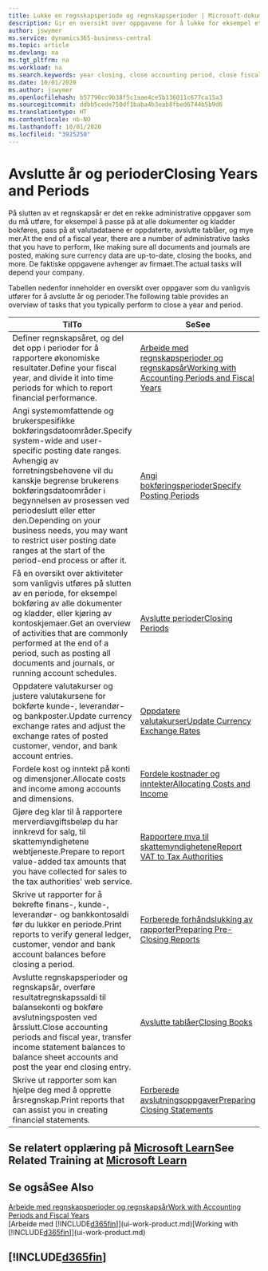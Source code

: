 ```yaml
---
title: Lukke en regnskapsperiode og regnskapsperioder | Microsoft-dokumentasjon
description: Gir en oversikt over oppgavene for å lukke for eksempel et regnskapsår eller en regnskapsperiode og sørge for at dokumenter og kladder er bokført, og for å kontrollere banksaldoer.
author: jswymer
ms.service: dynamics365-business-central
ms.topic: article
ms.devlang: na
ms.tgt_pltfrm: na
ms.workload: na
ms.search.keywords: year closing, close accounting period, close fiscal year, bank account detailed trial balance
ms.date: 10/01/2020
ms.author: jswymer
ms.openlocfilehash: b57790cc9b38f5c1aae4ce5b136011c677ca15a3
ms.sourcegitcommit: ddbb5cede750df1baba4b3eab8fbed6744b5b9d6
ms.translationtype: HT
ms.contentlocale: nb-NO
ms.lasthandoff: 10/01/2020
ms.locfileid: "3925250"
---
```

# <a name="closing-years-and-periods"></a><span data-ttu-id="d5ce1-103">Avslutte år og perioder</span><span class="sxs-lookup"><span data-stu-id="d5ce1-103">Closing Years and Periods</span></span>

<span data-ttu-id="d5ce1-104">På slutten av et regnskapsår er det en rekke administrative oppgaver som du må utføre, for eksempel å passe på at alle dokumenter og kladder bokføres, pass på at valutadataene er oppdaterte, avslutte tablåer, og mye mer.</span><span class="sxs-lookup"><span data-stu-id="d5ce1-104">At the end of a fiscal year, there are a number of administrative tasks that you have to perform, like making sure all documents and journals are posted, making sure currency data are up-to-date, closing the books, and more.</span></span> <span data-ttu-id="d5ce1-105">De faktiske oppgavene avhenger av firmaet.</span><span class="sxs-lookup"><span data-stu-id="d5ce1-105">The actual tasks will depend your company.</span></span>

<span data-ttu-id="d5ce1-106">Tabellen nedenfor inneholder en oversikt over oppgaver som du vanligvis utfører for å avslutte år og perioder.</span><span class="sxs-lookup"><span data-stu-id="d5ce1-106">The following table provides an overview of tasks that you typically perform to close a year and period.</span></span>

| <span data-ttu-id="d5ce1-107">Til</span><span class="sxs-lookup"><span data-stu-id="d5ce1-107">To</span></span> | <span data-ttu-id="d5ce1-108">Se</span><span class="sxs-lookup"><span data-stu-id="d5ce1-108">See</span></span> |
| --- | --- |
| <span data-ttu-id="d5ce1-109">Definer regnskapsåret, og del det opp i perioder for å rapportere økonomiske resultater.</span><span class="sxs-lookup"><span data-stu-id="d5ce1-109">Define your fiscal year, and divide it into time periods for which to report financial performance.</span></span> | [<span data-ttu-id="d5ce1-110">Arbeide med regnskapsperioder og regnskapsår</span><span class="sxs-lookup"><span data-stu-id="d5ce1-110">Working with Accounting Periods and Fiscal Years</span></span>](finance-accounting-periods-and-fiscal-years.md)|
| <span data-ttu-id="d5ce1-111">Angi systemomfattende og brukerspesifikke bokføringsdatoområder.</span><span class="sxs-lookup"><span data-stu-id="d5ce1-111">Specify system-wide and user-specific posting date ranges.</span></span> <span data-ttu-id="d5ce1-112">Avhengig av forretningsbehovene vil du kanskje begrense brukerens bokføringsdatoområder i begynnelsen av prosessen ved periodeslutt eller etter den.</span><span class="sxs-lookup"><span data-stu-id="d5ce1-112">Depending on your business needs, you may want to restrict user posting date ranges at the start of the period-end process or after it.</span></span> |[<span data-ttu-id="d5ce1-113">Angi bokføringsperioder</span><span class="sxs-lookup"><span data-stu-id="d5ce1-113">Specify Posting Periods</span></span>](finance-how-specify-posting-periods.md) |
| <span data-ttu-id="d5ce1-114">Få en oversikt over aktiviteter som vanligvis utføres på slutten av en periode, for eksempel bokføring av alle dokumenter og kladder, eller kjøring av kontoskjemaer.</span><span class="sxs-lookup"><span data-stu-id="d5ce1-114">Get an overview of activities that are commonly performed at the end of a period, such as posting all documents and journals, or running account schedules.</span></span> |[<span data-ttu-id="d5ce1-115">Avslutte perioder</span><span class="sxs-lookup"><span data-stu-id="d5ce1-115">Closing Periods</span></span>](year-how-complete-period-end-processes.md) |
| <span data-ttu-id="d5ce1-116">Oppdatere valutakurser og justere valutakursene for bokførte kunde-, leverandør- og bankposter.</span><span class="sxs-lookup"><span data-stu-id="d5ce1-116">Update currency exchange rates and adjust the exchange rates of posted customer, vendor, and bank account entries.</span></span> |[<span data-ttu-id="d5ce1-117">Oppdatere valutakurser</span><span class="sxs-lookup"><span data-stu-id="d5ce1-117">Update Currency Exchange Rates</span></span>](finance-how-update-currencies.md) |
| <span data-ttu-id="d5ce1-118">Fordele kost og inntekt på konti og dimensjoner.</span><span class="sxs-lookup"><span data-stu-id="d5ce1-118">Allocate costs and income among accounts and dimensions.</span></span> |[<span data-ttu-id="d5ce1-119">Fordele kostnader og inntekter</span><span class="sxs-lookup"><span data-stu-id="d5ce1-119">Allocating Costs and Income</span></span>](year-allocate-costs-income.md) |
| <span data-ttu-id="d5ce1-120">Gjøre deg klar til å rapportere merverdiavgiftsbeløp du har innkrevd for salg, til skattemyndighetene webtjeneste.</span><span class="sxs-lookup"><span data-stu-id="d5ce1-120">Prepare to report value-added tax amounts that you have collected for sales to the tax authorities' web service.</span></span> |[<span data-ttu-id="d5ce1-121">Rapportere mva til skattemyndighetene</span><span class="sxs-lookup"><span data-stu-id="d5ce1-121">Report VAT to Tax Authorities</span></span>](finance-how-report-vat.md)|
| <span data-ttu-id="d5ce1-122">Skrive ut rapporter for å bekrefte finans-, kunde-, leverandør- og bankkontosaldi før du lukker en periode.</span><span class="sxs-lookup"><span data-stu-id="d5ce1-122">Print reports to verify general ledger, customer, vendor and bank account balances before closing a period.</span></span> |[<span data-ttu-id="d5ce1-123">Forberede forhåndslukking av rapporter</span><span class="sxs-lookup"><span data-stu-id="d5ce1-123">Preparing Pre-Closing Reports</span></span>](year-prepare-preclose-reports.md) |
| <span data-ttu-id="d5ce1-124">Avslutte regnskapsperioder og regnskapsår, overføre resultatregnskapssaldi til balansekonti og bokføre avslutningsposten ved årsslutt.</span><span class="sxs-lookup"><span data-stu-id="d5ce1-124">Close accounting periods and fiscal year, transfer income statement balances to balance sheet accounts and post the year end closing entry.</span></span> |[<span data-ttu-id="d5ce1-125">Avslutte tablåer</span><span class="sxs-lookup"><span data-stu-id="d5ce1-125">Closing Books</span></span>](year-close-books.md) |
| <span data-ttu-id="d5ce1-126">Skrive ut rapporter som kan hjelpe deg med å opprette årsregnskap.</span><span class="sxs-lookup"><span data-stu-id="d5ce1-126">Print reports that can assist you in creating financial statements.</span></span> |[<span data-ttu-id="d5ce1-127">Forberede avslutningsoppgaver</span><span class="sxs-lookup"><span data-stu-id="d5ce1-127">Preparing Closing Statements</span></span>](year-prepare-close-statement.md) |

## <a name="see-related-training-at-microsoft-learn"></a><span data-ttu-id="d5ce1-128">Se relatert opplæring på [Microsoft Learn](/learn/modules/close-fiscal-year-dynamics-365-business-central/index)</span><span class="sxs-lookup"><span data-stu-id="d5ce1-128">See Related Training at [Microsoft Learn](/learn/modules/close-fiscal-year-dynamics-365-business-central/index)</span></span>

## <a name="see-also"></a><span data-ttu-id="d5ce1-129">Se også</span><span class="sxs-lookup"><span data-stu-id="d5ce1-129">See Also</span></span>

[<span data-ttu-id="d5ce1-130">Arbeide med regnskapsperioder og regnskapsår</span><span class="sxs-lookup"><span data-stu-id="d5ce1-130">Work with Accounting Periods and Fiscal Years</span></span>](finance-accounting-periods-and-fiscal-years.md)  
<span data-ttu-id="d5ce1-131">[Arbeide med [!INCLUDE[d365fin](includes/d365fin_md.md)]](ui-work-product.md)</span><span class="sxs-lookup"><span data-stu-id="d5ce1-131">[Working with [!INCLUDE[d365fin](includes/d365fin_md.md)]](ui-work-product.md)</span></span>

## [!INCLUDE[d365fin](includes/free_trial_md.md)]  
